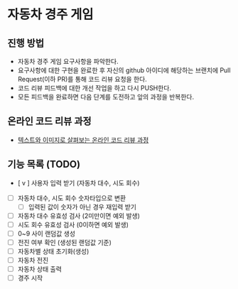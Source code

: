 # 자동차 경주 게임
## 진행 방법
* 자동차 경주 게임 요구사항을 파악한다.
* 요구사항에 대한 구현을 완료한 후 자신의 github 아이디에 해당하는 브랜치에 Pull Request(이하 PR)를 통해 코드 리뷰 요청을 한다.
* 코드 리뷰 피드백에 대한 개선 작업을 하고 다시 PUSH한다.
* 모든 피드백을 완료하면 다음 단계를 도전하고 앞의 과정을 반복한다.

## 온라인 코드 리뷰 과정
* [텍스트와 이미지로 살펴보는 온라인 코드 리뷰 과정](https://github.com/next-step/nextstep-docs/tree/master/codereview)


## 기능 목록 (TODO)

- [ v ] 사용자 입력 받기 (자동차 대수, 시도 회수)
- [  ] 자동차 대수, 시도 회수 숫자타입으로 변환
  - [  ] 입력된 값이 숫자가 아닌 경우 재입력 받기
- [  ] 자동차 대수 유효성 검사 (2미만이면 예외 발생)
- [  ] 시도 회수 유효성 검사 (0이하면 예외 발생)
- [  ] 0~9 사이 랜덤값 생성
- [  ] 전진 여부 확인 (생성된 랜덤값 기준)
- [  ] 자동차별 상태 초기화(생성)
- [  ] 자동차 전진
- [  ] 자동차 상태 출력
- [  ] 경주 시작
